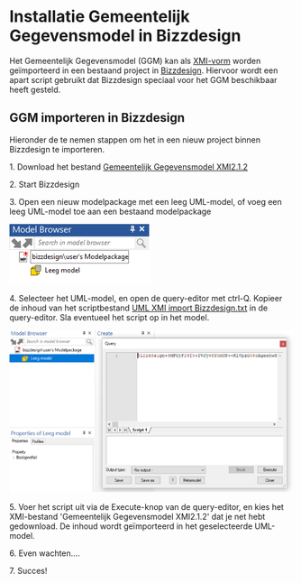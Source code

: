 # Installatie Gemeentelijk Gegevensmodel in Bizzdesign

Het Gemeentelijk Gegevensmodel (GGM) kan als [XMI-vorm](https://www.omg.org/spec/XMI/About-XMI/) worden geïmporteerd in een bestaand project in [Bizzdesign](https://bizzdesign.com). Hiervoor wordt een apart script gebruikt dat Bizzdesign speciaal voor het GGM beschikbaar heeft gesteld.

## GGM importeren in Bizzdesign

Hieronder de te nemen stappen om het in een nieuw 
project binnen Bizzdesign te importeren.

1\. Download het bestand [Gemeentelijk Gegevensmodel XMI2.1.2](https://gemeente-delft.github.io/Gemeentelijk-Gegevensmodel/Gemeentelijk%20Gegevensmodel%20XMI2.1.2.xml)

2\. Start Bizzdesign

3\. Open een nieuw modelpackage met een leeg UML-model, of voeg een leeg UML-model toe aan een bestaand modelpackage

![Open een nieuw modelpackage][Bizzdesign_stap1]

4\. Selecteer het UML-model, en open de query-editor met ctrl-Q. Kopieer de inhoud van het scriptbestand [UML XMI import Bizzdesign.txt](https://gemeente-delft.github.io/Gemeentelijk-Gegevensmodel/UML%20XMI%20import%20Bizzdesign.txt) in de query-editor. Sla eventueel het script op in het model.

![Selecteer het UML-model][Bizzdesign_stap2]

5\. Voer het script uit via de Execute-knop van de query-editor, en kies het XMI-bestand 'Gemeentelijk Gegevensmodel XMI2.1.2' dat je net hebt gedownload. De inhoud wordt geïmporteerd in het geselecteerde UML-model.

6\. Even wachten….

7\. Succes!

[Bizzdesign_stap1]: image/Bizzdesign_stap1.png "Open een nieuw modelpackage"
[Bizzdesign_stap2]: image/Bizzdesign_stap2.png "Selecteer het UML-model"
